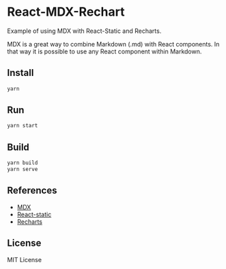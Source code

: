 # React-MDX-Rechart

Example of using MDX with React-Static and Recharts.

MDX is a great way to combine Markdown (.md) with
React components. In that way it is possible to use
any React component within Markdown.

## Install

```bash
yarn
```

## Run

```bash
yarn start
```

## Build

```bash
yarn build
yarn serve
```

## References

- [MDX](https://mdxjs.com/)
- [React-static](https://react-static.js.org/)
- [Recharts](http://recharts.org/en-US)

## License

MIT License
